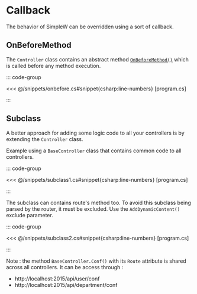 # Callback

The behavior of SimpleW can be overridden using a sort of callback.

## OnBeforeMethod

The `Controller` class contains an abstract method [`OnBeforeMethod()`](../reference/controller-onbeforemethod) which is called before any method execution.

::: code-group

<<< @/snippets/onbefore.cs#snippet{csharp:line-numbers} [program.cs]

:::


## Subclass

A better approach for adding some logic code to all your controllers is by extending the `Controller` class.

Example using a `BaseController` class that contains common code to all controllers.

::: code-group

<<< @/snippets/subclass1.cs#snippet{csharp:line-numbers} [program.cs]

:::

The subclass can contains route's method too. To avoid this subclass being parsed by the router, it must be excluded. Use the `AddDynamicContent()` exclude parameter.

::: code-group

<<< @/snippets/subclass2.cs#snippet{csharp:line-numbers} [program.cs]

:::

Note : the method `BaseController.Conf()` with its `Route` attribute is shared across all controllers. It can be access through :
- http://localhost:2015/api/user/conf
- http://localhost:2015/api/department/conf
